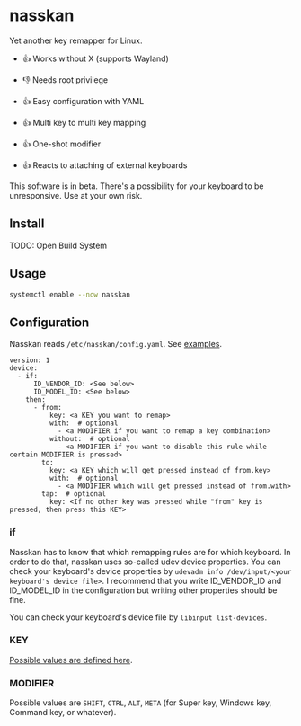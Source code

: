 # nasskan
Yet another key remapper for Linux.

- 👍 Works without X (supports Wayland)
- 👎 Needs root privilege

- 👍 Easy configuration with YAML
- 👍 Multi key to multi key mapping
- 👍 One-shot modifier
- 👍 Reacts to attaching of external keyboards

This software is in beta. There's a possibility for your keyboard to be unresponsive. Use at your own risk.

## Install
TODO: Open Build System

## Usage
```sh
systemctl enable --now nasskan
```

## Configuration
Nasskan reads `/etc/nasskan/config.yaml`. See [examples](https://github.com/tadosappo/nasskan/blob/master/examples).

```
version: 1
device:
  - if:
      ID_VENDOR_ID: <See below>
      ID_MODEL_ID: <See below>
    then:
      - from:
          key: <a KEY you want to remap>
          with:  # optional
            - <a MODIFIER if you want to remap a key combination>
          without:  # optional
            - <a MODIFIER if you want to disable this rule while certain MODIFIER is pressed>
        to:
          key: <a KEY which will get pressed instead of from.key>
          with:  # optional
            - <a MODIFIER which will get pressed instead of from.with>
        tap:  # optional
          key: <If no other key was pressed while "from" key is pressed, then press this KEY>
```

### if
Nasskan has to know that which remapping rules are for which keyboard. In order to do that, nasskan uses so-called udev device properties. You can check your keyboard's device properties by `udevadm info /dev/input/<your keyboard's device file>`. I recommend that you write ID_VENDOR_ID and ID_MODEL_ID in the configuration but writing other properties should be fine.

You can check your keyboard's device file by `libinput list-devices`.

### KEY
[Possible values are defined here](https://github.com/tadosappo/nasskan/blob/aa33a1e50e28dc5ef1f57212b092fdaa6f7e92cf/src/config.rs#L117).

### MODIFIER
Possible values are `SHIFT`, `CTRL`, `ALT`, `META` (for Super key, Windows key, Command key, or whatever).
